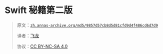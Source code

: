 # Swift 秘籍第二版

> 原文：[`zh.annas-archive.org/md5/9857d57cb8d5d81cfd9d4f486cd6d7d9`](https://zh.annas-archive.org/md5/9857d57cb8d5d81cfd9d4f486cd6d7d9)
> 
> 译者：[飞龙](https://github.com/wizardforcel)
> 
> 协议：[CC BY-NC-SA 4.0](http://creativecommons.org/licenses/by-nc-sa/4.0/)